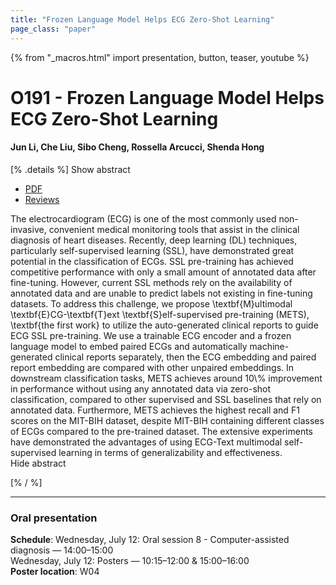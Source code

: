 ```yaml
---
title: "Frozen Language Model Helps ECG Zero-Shot Learning"
page_class: "paper"
---
```


{% from "_macros.html" import presentation, button, teaser, youtube %}

# O191 - Frozen Language Model Helps ECG Zero-Shot Learning

#### Jun Li, Che Liu, Sibo Cheng, Rossella Arcucci, Shenda Hong


[% .details %]
<a class="toggle_visibility" data-selector=".abstract" data-level="3">Show abstract</a>
- <a href="https://openreview.net/pdf?id=UAr59yTUWR2">PDF</a>
- <a href="https://openreview.net/forum?id=UAr59yTUWR2">Reviews</a>

<p>
    <span class="abstract">
        The electrocardiogram (ECG) is one of the most commonly used non-invasive, convenient medical monitoring tools that assist in the clinical diagnosis of heart diseases. Recently, deep learning (DL) techniques, particularly self-supervised learning (SSL), have demonstrated great potential in the classification of ECGs. SSL pre-training has achieved competitive performance with only a small amount of annotated data after fine-tuning. However, current SSL methods rely on the availability of annotated data and are unable to predict labels not existing in fine-tuning datasets. To address this challenge, we propose \textbf{M}ultimodal \textbf{E}CG-\textbf{T}ext \textbf{S}elf-supervised pre-training (METS), \textbf{the first work} to utilize the auto-generated clinical reports to guide ECG SSL pre-training. We use a trainable ECG encoder and a frozen language model to embed paired ECGs and automatically machine-generated clinical reports separately, then the ECG embedding and paired report embedding are compared with other unpaired embeddings. In downstream classification tasks, METS achieves around 10\% improvement in performance without using any annotated data via zero-shot classification, compared to other supervised and SSL baselines that rely on annotated data. Furthermore, METS achieves the highest recall and F1 scores on the MIT-BIH dataset, despite MIT-BIH containing different classes of ECGs compared to the pre-trained dataset. The extensive experiments have demonstrated the advantages of using ECG-Text multimodal self-supervised learning in terms of generalizability and effectiveness.
        <br>
        <span class="actions"><a class="toggle_visibility" data-level="2">Hide abstract</a></span>
    </span>
</p>
[% / %]

---


### Oral presentation

**Schedule**: Wednesday, July 12: Oral session 8 - Computer-assisted diagnosis — 14:00–15:00<br>Wednesday, July 12: Posters — 10:15–12:00 & 15:00–16:00<br>
**Poster location**: W04

